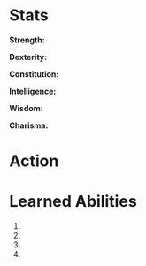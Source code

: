 # Stats
**Strength:**

**Dexterity:**

**Constitution:**

**Intelligence:**

**Wisdom:**

**Charisma:**

# Action

# Learned Abilities
1. 
2. 
3. 
4. 
